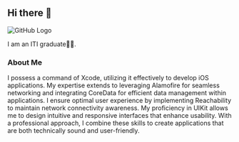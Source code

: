 ## Hi there 👋
![GitHub Logo](https://github.com/somia213/somia213/assets/105312434/b7e4283a-22f4-4d40-8162-94f4092040bc)

I am an ITI graduate💪🔥.

### About Me
I possess a command of Xcode, utilizing it effectively to develop iOS applications. My expertise extends to leveraging Alamofire for seamless networking and integrating CoreData for efficient data management within applications. I ensure optimal user experience by implementing Reachability to maintain network connectivity awareness. My proficiency in UIKit allows me to design intuitive and responsive interfaces that enhance usability. With a professional approach, I combine these skills to create applications that are both technically sound and user-friendly. 

<!-- Write a brief introduction about yourself, your background, interests, and any relevant experience or projects. -->
<!--
**somia213/somia213** is a ✨ _special_ ✨ repository because its `README.md` (this file) appears on your GitHub profile.

Here are some ideas to get you started:

- 🔭 I’m currently working on ...
- 🌱 I’m currently learning ...
- 👯 I’m looking to collaborate on ...
- 🤔 I’m looking for help with ...
- 💬 Ask me about ...
- 📫 How to reach me: ...
- 😄 Pronouns: ...
- ⚡ Fun fact: ...
-->
